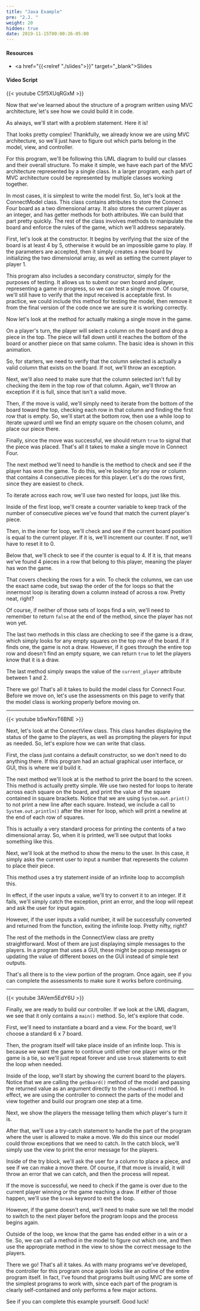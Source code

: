 ```yaml
---
title: "Java Example"
pre: "2.J. "
weight: 20
hidden: true
date: 2019-11-15T00:00:26-05:00
---
```


#### Resources

* <a href="{{<relref "./slides">}}" target="_blank">Slides</a>

#### Video Script

{{< youtube C5f5XUqRGxM >}}

Now that we've learned about the structure of a program written using MVC architecture, let's see how we could build it in code.

As always, we'll start with a problem statement. Here it is!

That looks pretty complex! Thankfully, we already know we are using MVC architecture, so we'll just have to figure out which parts belong in the model, view, and controller.

For this program, we'll be following this UML diagram to build our classes and their overall structure. To make it simple, we have each part of the MVC architecture represented by a single class. In a larger program, each part of MVC architecture could be represented by multiple classes working together.

In most cases, it is simplest to write the model first. So, let's look at the ConnectModel class. This class contains attributes to store the Connect Four board as a two dimensional array. It also stores the current player as an integer, and has getter methods for both attributes. We can build that part pretty quickly. The rest of the class involves methods to manipulate the board and enforce the rules of the game, which we'll address separately.

First, let's look at the constructor. It begins by verifying that the size of the board is at least 4 by 5, otherwise it would be an impossible game to play. If the parameters are accepted, then it simply creates a new board by initializing the two dimensional array, as well as setting the current player to player 1.

This program also includes a secondary constructor, simply for the purposes of testing. It allows us to submit our own board and player, representing a game in progress, so we can test a single move. Of course, we'll still have to verify that the input received is acceptable first. In practice, we could include this method for testing the model, then remove it from the final version of the code once we are sure it is working correctly.

Now let's look at the method for actually making a single move in the game.

On a player's turn, the player will select a column on the board and drop a piece in the top. The piece will fall down until it reaches the bottom of the board or another piece on that same column. The basic idea is shown in this animation.

So, for starters, we need to verify that the column selected is actually a valid column that exists on the board. If not, we'll throw an exception.

Next, we'll also need to make sure that the column selected isn't full by checking the item in the top row of that column. Again, we'll throw an exception if it is full, since that isn't a valid move.

Then, if the move is valid, we'll simply need to iterate from the bottom of the board toward the top, checking each row in that column and finding the first row that is empty. So, we'll start at the bottom row, then use a while loop to iterate upward until we find an empty square on the chosen column, and place our piece there.

Finally, since the move was successful, we should return `true` to signal that the piece was placed. That's all it takes to make a single move in Connect Four.

The next method we'll need to handle is the method to check and see if the player has won the game. To do this, we're looking for any row or column that contains 4 consecutive pieces for this player. Let's do the rows first, since they are easiest to check.

To iterate across each row, we'll use two nested for loops, just like this.

Inside of the first loop, we'll create a counter variable to keep track of the number of consecutive pieces we've found that match the current player's piece.

Then, in the inner for loop, we'll check and see if the current board position is equal to the current player. If it is, we'll increment our counter. If not, we'll have to reset it to 0.

Below that, we'll check to see if the counter is equal to 4. If it is, that means we've found 4 pieces in a row that belong to this player, meaning the player has won the game.

That covers checking the rows for a win. To check the columns, we can use the exact same code, but swap the order of the for loops so that the innermost loop is iterating down a column instead of across a row. Pretty neat, right?

Of course, if neither of those sets of loops find a win, we'll need to remember to return `false` at the end of the method, since the player has not won yet.

The last two methods in this class are checking to see if the game is a draw, which simply looks for any empty squares on the top row of the board. If it finds one, the game is not a draw. However, if it goes through the entire top row and doesn't find an empty square, we can return `true` to let the players know that it is a draw.

The last method simply swaps the value of the `current_player` attribute between 1 and 2.

There we go! That's all it takes to build the model class for Connect Four. Before we move on, let's use the assessments on this page to verify that the model class is working properly before moving on.

---

{{< youtube b5wNxvT6BNE >}}

Next, let's look at the ConnectView class. This class handles displaying the status of the game to the players, as well as prompting the players for input as needed. So, let's explore how we can write that class.

First, the class just contains a default constructor, so we don't need to do anything there. If this program had an actual graphical user interface, or GUI, this is where we'd build it.

The next method we'll look at is the method to print the board to the screen. This method is actually pretty simple. We use two nested for loops to iterate across each square on the board, and print the value of the square contained in square brackets. Notice that we are using `System.out.print()` to not print a new line after each square. Instead, we include a call to `System.out.println()` after the inner for loop, which will print a newline at the end of each row of squares.

This is actually a very standard process for printing the contents of a two dimensional array. So, when it is printed, we'll see output that looks something like this.

Next, we'll look at the method to show the menu to the user. In this case, it simply asks the current user to input a number that represents the column to place their piece.

This method uses a try statement inside of an infinite loop to accomplish this.

In effect, if the user inputs a value, we'll try to convert it to an integer. If it fails, we'll simply catch the exception, print an error, and the loop will repeat and ask the user for input again.

However, if the user inputs a valid number, it will be successfully converted and returned from the function, exiting the infinite loop. Pretty nifty, right?

The rest of the methods in the ConnectView class are pretty straightforward. Most of them are just displaying simple messages to the players. In a program that uses a GUI, these might be popup messages or updating the value of different boxes on the GUI instead of simple text outputs.

That's all there is to the view portion of the program. Once again, see if you can complete the assessments to make sure it works before continuing.

---

{{< youtube 3AVem5EdY6U >}}

Finally, we are ready to build our controller. If we look at the UML diagram, we see that it only contains a `main()` method. So, let's explore that code.

First, we'll need to instantiate a board and a view. For the board, we'll choose a standard 6 x 7 board.

Then, the program itself will take place inside of an infinite loop. This is because we want the game to continue until either one player wins or the game is a tie, so we'll just repeat forever and use `break` statements to exit the loop when needed.

Inside of the loop, we'll start by showing the current board to the players. Notice that we are calling the `getBoard()` method of the model and passing the returned value as an argument directly to the `showBoard()` method. In effect, we are using the controller to connect the parts of the model and view together and build our program one step at a time.

Next, we show the players the message telling them which player's turn it is.

After that, we'll use a try-catch statement to handle the part of the program where the user is allowed to make a move. We do this since our model could throw exceptions that we need to catch. In the catch block, we'll simply use the view to print the error message for the players.

Inside of the try block, we'll ask the user for a column to place a piece, and see if we can make a move there. Of course, if that move is invalid, it will throw an error that we can catch, and then the process will repeat.

If the move is successful, we need to check if the game is over due to the current player winning or the game reaching a draw. If either of those happen, we'll use the `break` keyword to exit the loop.

However, if the game doesn't end, we'll need to make sure we tell the model to switch to the next player before the program loops and the process begins again.

Outside of the loop, we know that the game has ended either in a win or a tie. So, we can call a method in the model to figure out which one, and then use the appropriate method in the view to show the correct message to the players.

There we go! That's all it takes. As with many programs we've developed, the controller for this program once again looks like an outline of the entire program itself. In fact, I've found that programs built using MVC are some of the simplest programs to work with, since each part of the program is clearly self-contained and only performs a few major actions.

See if you can complete this example yourself. Good luck!
